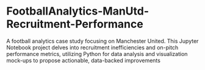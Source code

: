 # FootballAnalytics-ManUtd-Recruitment-Performance
A football analytics case study focusing on Manchester United. This Jupyter Notebook project delves into recruitment inefficiencies and on-pitch performance metrics, utilizing Python for data analysis and visualization mock-ups to propose actionable, data-backed improvements
